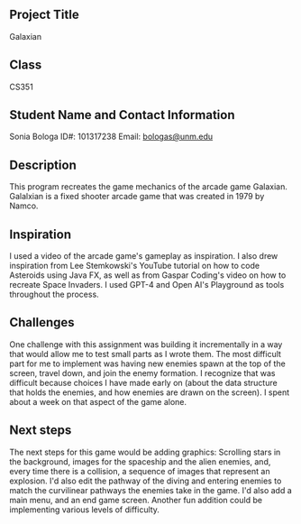 ## Project Title
Galaxian

## Class
CS351

## Student Name and Contact Information
Sonia Bologa
ID#: 101317238
Email: bologas@unm.edu

## Description
This program recreates the game mechanics of the arcade game Galaxian.
Galalxian is a fixed shooter arcade game that was created in 1979 by Namco.

## Inspiration
I used a video of the arcade game's gameplay as inspiration. I also drew inspiration
from Lee Stemkowski's YouTube tutorial on how to code Asteroids using Java FX, 
as well as from Gaspar Coding's video on how to recreate Space Invaders. I used
GPT-4 and Open AI's Playground as tools throughout the process. 

## Challenges
One challenge with this assignment was building it incrementally
in a way that would allow me to test small parts as I wrote them. The most 
difficult part for me to implement was having new enemies spawn at the top of the
screen, travel down, and join the enemy formation. I recognize that was difficult 
because choices I have made early on (about the data structure that holds the enemies,
 and how enemies are drawn on the screen). I spent about a week on that aspect of the game
alone. 

## Next steps
The next steps for this game would be adding graphics: Scrolling stars in the background,
images for the spaceship and the alien enemies, and, every time there is a collision,
a sequence of images that represent an explosion. I'd also edit the pathway of the diving 
and entering enemies to match the curvilinear pathways the enemies take in the game. 
I'd also add a main menu, and an end game screen. Another fun addition could be 
implementing various levels of difficulty.
